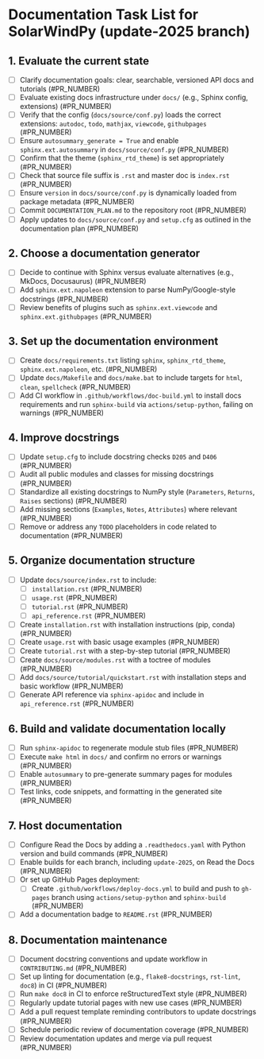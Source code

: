 # Documentation Task List for SolarWindPy (update-2025 branch)

## 1. Evaluate the current state

- [ ] Clarify documentation goals: clear, searchable, versioned API docs and tutorials (#PR_NUMBER)
- [ ] Evaluate existing docs infrastructure under `docs/` (e.g., Sphinx config, extensions) (#PR_NUMBER)
- [ ] Verify that the config (`docs/source/conf.py`) loads the correct extensions: `autodoc`, `todo`, `mathjax`, `viewcode`, `githubpages` (#PR_NUMBER)
- [ ] Ensure `autosummary_generate = True` and enable `sphinx.ext.autosummary` in `docs/source/conf.py` (#PR_NUMBER)
- [ ] Confirm that the theme (`sphinx_rtd_theme`) is set appropriately (#PR_NUMBER)
- [ ] Check that source file suffix is `.rst` and master doc is `index.rst` (#PR_NUMBER)
- [ ] Ensure `version` in `docs/source/conf.py` is dynamically loaded from package metadata (#PR_NUMBER)
- [ ] Commit `DOCUMENTATION_PLAN.md` to the repository root (#PR_NUMBER)
- [ ] Apply updates to `docs/source/conf.py` and `setup.cfg` as outlined in the documentation plan (#PR_NUMBER)

## 2. Choose a documentation generator

- [ ] Decide to continue with Sphinx versus evaluate alternatives (e.g., MkDocs, Docusaurus) (#PR_NUMBER)
- [ ] Add `sphinx.ext.napoleon` extension to parse NumPy/Google-style docstrings (#PR_NUMBER)
- [ ] Review benefits of plugins such as `sphinx.ext.viewcode` and `sphinx.ext.githubpages` (#PR_NUMBER)

## 3. Set up the documentation environment

- [ ] Create `docs/requirements.txt` listing `sphinx`, `sphinx_rtd_theme`, `sphinx.ext.napoleon`, etc. (#PR_NUMBER)
- [ ] Update `docs/Makefile` and `docs/make.bat` to include targets for `html`, `clean`, `spellcheck` (#PR_NUMBER)
- [ ] Add CI workflow in `.github/workflows/doc-build.yml` to install docs requirements and run `sphinx-build` via `actions/setup-python`, failing on warnings (#PR_NUMBER)

## 4. Improve docstrings

- [ ] Update `setup.cfg` to include docstring checks `D205` and `D406` (#PR_NUMBER)
- [ ] Audit all public modules and classes for missing docstrings (#PR_NUMBER)
- [ ] Standardize all existing docstrings to NumPy style (`Parameters`, `Returns`, `Raises` sections) (#PR_NUMBER)
- [ ] Add missing sections (`Examples`, `Notes`, `Attributes`) where relevant (#PR_NUMBER)
- [ ] Remove or address any `TODO` placeholders in code related to documentation (#PR_NUMBER)

## 5. Organize documentation structure

- [ ] Update `docs/source/index.rst` to include:
  - [ ] `installation.rst` (#PR_NUMBER)
  - [ ] `usage.rst` (#PR_NUMBER)
  - [ ] `tutorial.rst` (#PR_NUMBER)
  - [ ] `api_reference.rst` (#PR_NUMBER)
- [ ] Create `installation.rst` with installation instructions (pip, conda) (#PR_NUMBER)
- [ ] Create `usage.rst` with basic usage examples (#PR_NUMBER)
- [ ] Create `tutorial.rst` with a step-by-step tutorial (#PR_NUMBER)
- [ ] Create `docs/source/modules.rst` with a toctree of modules (#PR_NUMBER)
- [ ] Add `docs/source/tutorial/quickstart.rst` with installation steps and basic workflow (#PR_NUMBER)
- [ ] Generate API reference via `sphinx-apidoc` and include in `api_reference.rst` (#PR_NUMBER)

## 6. Build and validate documentation locally

- [ ] Run `sphinx-apidoc` to regenerate module stub files (#PR_NUMBER)
- [ ] Execute `make html` in `docs/` and confirm no errors or warnings (#PR_NUMBER)
- [ ] Enable `autosummary` to pre-generate summary pages for modules (#PR_NUMBER)
- [ ] Test links, code snippets, and formatting in the generated site (#PR_NUMBER)

## 7. Host documentation

- [ ] Configure Read the Docs by adding a `.readthedocs.yaml` with Python version and build commands (#PR_NUMBER)
- [ ] Enable builds for each branch, including `update-2025`, on Read the Docs (#PR_NUMBER)
- [ ] Or set up GitHub Pages deployment:
  - [ ] Create `.github/workflows/deploy-docs.yml` to build and push to `gh-pages` branch using `actions/setup-python` and `sphinx-build` (#PR_NUMBER)
- [ ] Add a documentation badge to `README.rst` (#PR_NUMBER)

## 8. Documentation maintenance

- [ ] Document docstring conventions and update workflow in `CONTRIBUTING.md` (#PR_NUMBER)
- [ ] Set up linting for documentation (e.g., `flake8-docstrings`, `rst-lint`, `doc8`) in CI (#PR_NUMBER)
- [ ] Run `make doc8` in CI to enforce reStructuredText style (#PR_NUMBER)
- [ ] Regularly update tutorial pages with new use cases (#PR_NUMBER)
- [ ] Add a pull request template reminding contributors to update docstrings (#PR_NUMBER)
- [ ] Schedule periodic review of documentation coverage (#PR_NUMBER)
- [ ] Review documentation updates and merge via pull request (#PR_NUMBER)
